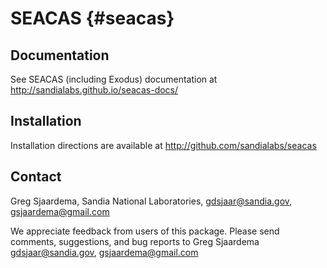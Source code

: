 # SEACAS {#seacas}

## Documentation
See SEACAS (including Exodus) documentation at http://sandialabs.github.io/seacas-docs/

## Installation
Installation directions are available at http://github.com/sandialabs/seacas

## Contact

Greg Sjaardema,
Sandia National Laboratories,
<gdsjaar@sandia.gov>, <gsjaardema@gmail.com>

We appreciate feedback from users of this package.  Please send
comments, suggestions, and bug reports to Greg Sjaardema
<gdsjaar@sandia.gov>, <gsjaardema@gmail.com>
